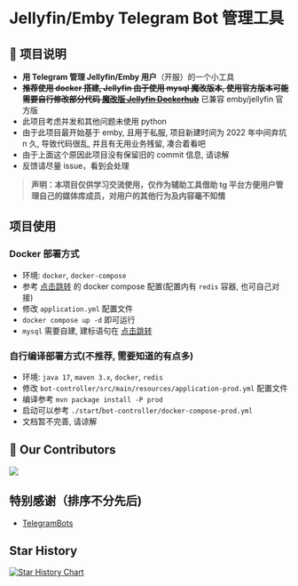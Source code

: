 # Jellyfin/Emby Telegram Bot 管理工具

## 📜 项目说明

- **用 Telegram 管理 Jellyfin/Emby 用户**（开服）的一个小工具
- ~~**推荐使用 docker 搭建, Jellyfin 由于使用 mysql 魔改版本, 使用官方版本可能需要自行修改部分代码 [魔改版 Jellyfin Dockerhub](https://hub.docker.com/repository/docker/ocd0711/jellyfin/general)**~~ 已兼容 emby/jellyfin 官方版
- 此项目考虑并发和其他问题未使用 python
- 由于此项目最开始基于 emby, 且用于私服, 项目新建时间为 2022 年中间弃坑 n 久, 导致代码很乱, 并且有无用业务残留, 凑合着看吧
- 由于上面这个原因此项目没有保留旧的 commit 信息, 请谅解
- 反馈请尽量 issue，看到会处理

> **声明：本项目仅供学习交流使用，仅作为辅助工具借助 tg 平台方便用户管理自己的媒体库成员，对用户的其他行为及内容毫不知情**

## 项目使用

### Docker 部署方式

- 环境: `docker`, `docker-compose`
- 参考 [点击跳转](https://github.com/ocd0711/Jellyfin-bot/tree/master/docker) 的 docker compose 配置(配置内有 `redis` 容器, 也可自己对接)
- 修改 `application.yml` 配置文件
- `docker compose up -d` 即可运行
- `mysql` 需要自建, 建标语句在 [点击跳转](https://github.com/ocd0711/Jellyfin-bot/tree/master/init.sql)

### 自行编译部署方式(不推荐, 需要知道的有点多)

- 环境: `java 17`, `maven 3.x`, `docker`, `redis`
- 修改 `bot-controller/src/main/resources/application-prod.yml` 配置文件
- 编译参考 `mvn package install -P prod`
- 启动可以参考 `./start`/`bot-controller/docker-compose-prod.yml`
- 文档暂不完善, 请谅解

## 💐 Our Contributors

<a href="https://github.com/ocd0711/Jellyfin-bot/graphs/contributors">
  <img src="https://contrib.rocks/image?repo=ocd0711/Jellyfin-bot" />
</a>  

## 特别感谢（排序不分先后)

- [TelegramBots](https://github.com/rubenlagus/TelegramBots)

## Star History

[![Star History Chart](https://api.star-history.com/svg?repos=ocd0711/Jellyfin-bot&type=Date)](https://star-history.com/#ocd0711/Jellyfin-bot)